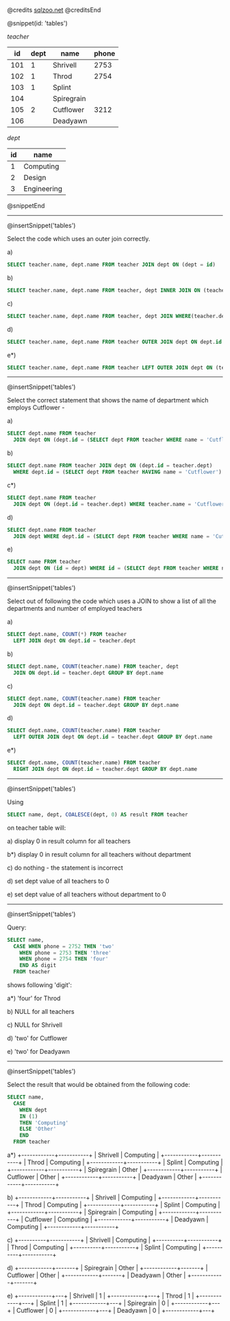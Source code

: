 @credits
[sqlzoo.net](https://sqlzoo.net)
@creditsEnd

@snippet(id: 'tables')

*teacher*

| id  | dept | name       | phone |
|-----|------|------------|-------|
| 101 | 1    | Shrivell   | 2753  |
| 102 | 1    | Throd      | 2754  |
| 103 | 1    | Splint     |       |
| 104 | 	 | Spiregrain |       |
| 105 | 2    | Cutflower  | 3212  |
| 106 | 	 | Deadyawn   |       |

*dept*

| id | name        |
|----|-------------|
| 1  | Computing   |
| 2  | Design      |
| 3  | Engineering |

@snippetEnd

---
@insertSnippet('tables')

Select the code which uses an outer join correctly.

a)
```sql
SELECT teacher.name, dept.name FROM teacher JOIN dept ON (dept = id)
```

b)
```sql
SELECT teacher.name, dept.name FROM teacher, dept INNER JOIN ON (teacher.dept = dept.id)
```

c)
```sql
SELECT teacher.name, dept.name FROM teacher, dept JOIN WHERE(teacher.dept = dept.id)
```

d)
```sql
SELECT teacher.name, dept.name FROM teacher OUTER JOIN dept ON dept.id
```

e*)
```sql
SELECT teacher.name, dept.name FROM teacher LEFT OUTER JOIN dept ON (teacher.dept = dept.id)
```

---
@insertSnippet('tables')

Select the correct statement that shows the name of department which employs Cutflower -

a)
```sql
SELECT dept.name FROM teacher
  JOIN dept ON (dept.id = (SELECT dept FROM teacher WHERE name = 'Cutflower'))
```

b)
```sql
SELECT dept.name FROM teacher JOIN dept ON (dept.id = teacher.dept)
  WHERE dept.id = (SELECT dept FROM teacher HAVING name = 'Cutflower')
```

c*)
```sql
SELECT dept.name FROM teacher
  JOIN dept ON (dept.id = teacher.dept) WHERE teacher.name = 'Cutflower'
```

d)
```sql
SELECT dept.name FROM teacher
  JOIN dept WHERE dept.id = (SELECT dept FROM teacher WHERE name = 'Cutflower')
```

e)
```sql
SELECT name FROM teacher
  JOIN dept ON (id = dept) WHERE id = (SELECT dept FROM teacher WHERE name = 'Cutflower')
```

---
@insertSnippet('tables')

Select out of following the code which uses a JOIN to show a list of all the departments and number of employed teachers

a)
```sql
SELECT dept.name, COUNT(*) FROM teacher
  LEFT JOIN dept ON dept.id = teacher.dept
```

b)
```sql
SELECT dept.name, COUNT(teacher.name) FROM teacher, dept
  JOIN ON dept.id = teacher.dept GROUP BY dept.name
```

c)
```sql
SELECT dept.name, COUNT(teacher.name) FROM teacher
  JOIN dept ON dept.id = teacher.dept GROUP BY dept.name
```

d)
```sql
SELECT dept.name, COUNT(teacher.name) FROM teacher
  LEFT OUTER JOIN dept ON dept.id = teacher.dept GROUP BY dept.name
```

e*)
```sql
SELECT dept.name, COUNT(teacher.name) FROM teacher
  RIGHT JOIN dept ON dept.id = teacher.dept GROUP BY dept.name
```

---
@insertSnippet('tables')

Using 

```sql
SELECT name, dept, COALESCE(dept, 0) AS result FROM teacher
```
 
on teacher table will:

a) display 0 in result column for all teachers

b*) display 0 in result column for all teachers without department

c) do nothing - the statement is incorrect

d) set dept value of all teachers to 0

e) set dept value of all teachers without department to 0

---
@insertSnippet('tables')

Query:

```sql
SELECT name,
  CASE WHEN phone = 2752 THEN 'two'
    WHEN phone = 2753 THEN 'three'
    WHEN phone = 2754 THEN 'four'
    END AS digit
  FROM teacher
```
 
shows following 'digit':

a*) 'four' for Throd

b) NULL for all teachers

c) NULL for Shrivell

d) 'two' for Cutflower

e) 'two' for Deadyawn

---
@insertSnippet('tables')

Select the result that would be obtained from the following code:

```sql
SELECT name, 
  CASE 
    WHEN dept 
    IN (1) 
    THEN 'Computing' 
    ELSE 'Other' 
    END 
  FROM teacher
```

a*)
+------------+-----------+
| Shrivell   | Computing |
+------------+-----------+
| Throd      | Computing |
+------------+-----------+
| Splint     | Computing |
+------------+-----------+
| Spiregrain | Other     |
+------------+-----------+
| Cutflower  | Other     |
+------------+-----------+
| Deadyawn   | Other     |
+------------+-----------+

b)
+------------+-----------+
| Shrivell   | Computing |
+------------+-----------+
| Throd      | Computing |
+------------+-----------+
| Splint     | Computing |
+------------+-----------+
| Spiregrain | Computing |
+------------+-----------+
| Cutflower  | Computing |
+------------+-----------+
| Deadyawn   | Computing |
+------------+-----------+

c)
+----------+-----------+
| Shrivell | Computing |
+----------+-----------+
| Throd    | Computing |
+----------+-----------+
| Splint   | Computing |
+----------+-----------+

d)
+------------+-------+
| Spiregrain | Other |
+------------+-------+
| Cutflower  | Other |
+------------+-------+
| Deadyawn   | Other |
+------------+-------+

e)
+------------+---+
| Shrivell   | 1 |
+------------+---+
| Throd      | 1 |
+------------+---+
| Splint     | 1 |
+------------+---+
| Spiregrain | 0 |
+------------+---+
| Cutflower  | 0 |
+------------+---+
| Deadyawn   | 0 |
+------------+---+

